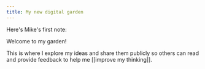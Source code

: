 ```yaml
---
title: My new digital garden
---
```


Here's Mike's first note:


Welcome to my garden!

This is where I explore my ideas and share them publicly so others can read and provide feedback to help me [[improve my thinking]].
